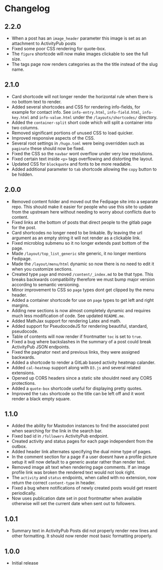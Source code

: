 # Changelog

## 2.2.0

* When a post has an `image_header` parameter this image is set as an attachment
    to ActivityPub posts
* Fixed some poor CSS rendering for quote-box.
* The `figure` shortcode will now make images clickable to see the full size.
* The tags page now renders categories as the the title instead of the slug
    name.

## 2.1.0

* Card shortcode will not longer render the horizontal rule when there is no
    bottom text to render.
* Added several shortcodes and CSS for rendering info-fields, for example for
    contact info. See `info-entry.html`, `info-field.html`, `info-key.html` and
    `info-value.html` under the `/layouts/shortcodes/` directory.
* Added the `container-split` short code which will split a container into two
    columns.
* Removed significant portions of unused CSS to load quicker.
* Improved responsive aspects of the CSS.
* Several root settings in `/hugo.toml` were being overridden such as `paginate`
    these should now be fixed.
* Fixed the CSS so the `navbar` wont overflow under very low resolutions.
* Fixed certain text inside `<p>` tags overflowing and distorting the layout.
* Updated CSS for `blockquote` and fonts to be more readable.
* Added additional parameter to `tab` shortcode allowing the `copy` button to be
    hidden.

## 2.0.0

* Removed content folder and moved out the Fedipage site into a separate repo.
    This should make it easier for people who use this site to update from the
    upstream here without needing to worry about conflicts due to content.
* Fixed links at the bottom of posts that direct people to the gitlab page for
    the post.
* Card shortcodes no longer need to be linkable. By leaving the url argument as
    an empty string it will not render as a clickable link.
* Fixed microblog submenu so it no longer extends past bottom of the page.
* Made `/layout/top_list_generic` site generic, it no longer mentions Fedipage.
* Made the `/layout/menu/html` dynamic so now there is no need to edit it when
    you customize sections.
* Created type `page` and moved `/content/_index.md` to be that type. This
    breaks backwards compatibility therefore we must bump major version
    according to semantic versioning.
* Minor improvement to CSS so `page` types dont get clipped by the menu header.
* Added a container shortcode for use on `page` types to get left and right
    margins.
* Adding new sections is now almost completely dynamic and requires much less
    modification of code. See updated `README.me`.
* Added MathJax support for rendering Latex and math.
* Added support for PseudocodeJS for rendering beautiful, standard, pseudocode.
* Table of contents will now render if frontmatter `toc` is set to `true`.
* Fixed a bug where backslashes in the summary of a post could break ActivityPub
    JSON endpoints.
* Fixed the paginator next and previous links, they were assigned backwards.
* Added a shortcode to render a GitLab based activity heatmap calander.
* Added `cal-heatmap` support along with `D3.js` and several related extensions.
* Opened up CORS headers since a static site shouldnt need any CORS protections.
* Added a `quote-box` shortcode useful for displaying pretty quotes.
* Improved the `tabs` shortcode so the title can be left off and it wont render
    a black empty square.

## 1.1.0

* Added the ability for Mastodon instances to find the associated post when
    searching for the link in the search bar.
* Fixed bad id in `/followers` ActivityPub endpoint.
* Created activity and status pages for each page independent from the outbox.
* Added header link alternates specifying the dual mime type of pages.
* In the comment section for a page if a user doesnt have a profile picture
    setup it will now default to a generic avatar rather than render text.
* Removed image alt text when rendering page comments. If an image profile link
    was broken the rendered text would not look right.
* The `activity` and `status` endpoints, when called with no extension, now
    return the correct `content-type` in header.
* Fixed a bug where notifications of newly created posts would get resent
    periodically.
* Now uses publication date set in post frontmatter when available otherwise
    will set the current date when sent out to followers.

## 1.0.1

* Summary text in ActivityPub Posts did not properly render new lines and other
    formatting. It should now render most basic formatting properly.

## 1.0.0

* Initial release
